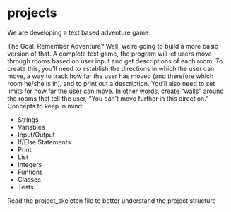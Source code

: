 # projects
We are developing a text based adventure game

The Goal: Remember Adventure? Well, we’re going to build a more basic version of that.
A complete text game, the program will let users move through rooms based on user input and get descriptions of each room.
To create this, you’ll need to establish the directions in which the user can move, a way to track how far the user has moved (and therefore which room he/she is in), and to print out a description.
You’ll also need to set limits for how far the user can move.
In other words, create “walls” around the rooms that tell the user, “You can’t move further in this direction.”
Concepts to keep in mind:

- Strings
- Variables
- Input/Output
- If/Else Statements
- Print
- List
- Integers
- Funtions
- Classes
- Tests

Read the project_skeleton file to better understand the project structure
